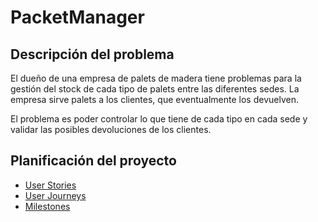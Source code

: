 # PacketManager

## Descripción del problema

El dueño de una empresa de palets de madera tiene problemas para la gestión del
stock de cada tipo de palets entre las diferentes sedes. La empresa sirve palets
a los clientes, que eventualmente los devuelven.

El problema es poder controlar lo que tiene de cada tipo en cada sede y validar
las posibles devoluciones de los clientes.

## Planificación del proyecto

+ [User Stories](/docs/user_stories.md)
+ [User Journeys](/docs/user_journeys.md)
+ [Milestones](/docs/milestones.md)